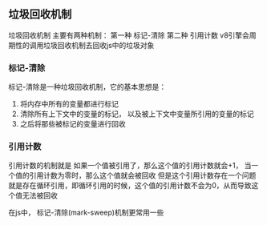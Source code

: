 ## 垃圾回收机制
垃圾回收机制 主要有两种机制：
第一种 标记-清除
第二种 引用计数
v8引擎会周期性的调用垃圾回收机制去回收js中的垃圾对象
### 标记-清除
标记-清除是一种垃圾回收机制，它的基本思想是：
1. 将内存中所有的变量都进行标记
2. 清除所有上下文中的变量的标记， 以及被上下文中变量所引用的变量的标记
3. 之后将那些被标记的变量进行回收

### 引用计数
引用计数的机制就是 如果一个值被引用了，那么这个值的引用计数就会+1， 当一个值的引用计数为零时，那么这个值就会被回收
但是这个引用计数存在一个问题 就是存在循环引用，即循环引用的时候，这个值的引用计数不会为0，从而导致这个值无法被回收

在js中， 标记-清除(mark-sweep)机制更常用一些